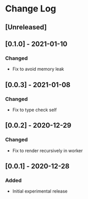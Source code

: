 # Change Log

## [Unreleased]

## [0.1.0] - 2021-01-10
### Changed
- Fix to avoid memory leak

## [0.0.3] - 2021-01-08
### Changed
- Fix to type check self

## [0.0.2] - 2020-12-29
### Changed
- Fix to render recursively in worker

## [0.0.1] - 2020-12-28
### Added
- Initial experimental release
